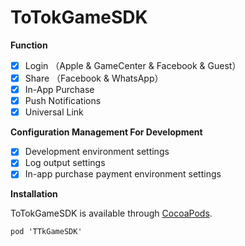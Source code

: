 # ToTokGameSDK

**Function**

- [x] Login （Apple & GameCenter & Facebook & Guest）
- [x] Share （Facebook & WhatsApp） 
- [x] In-App Purchase
- [x] Push Notifications
- [x] Universal Link

**Configuration Management For Development**

- [x] Development environment settings
- [x] Log output settings
- [x] In-app purchase payment environment settings

**Installation**

ToTokGameSDK is available through [CocoaPods](https://cocoapods.org).

```objc
pod 'TTkGameSDK'
```